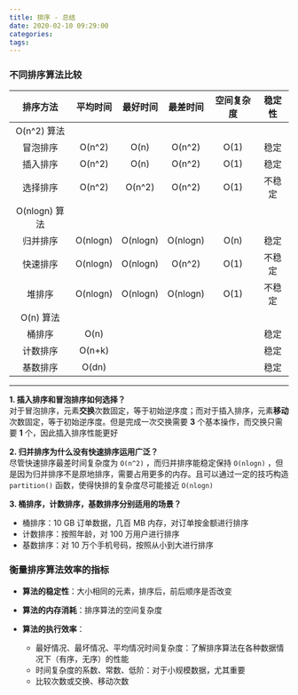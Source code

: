```yaml
---
title: 排序 - 总结
date: 2020-02-10 09:29:00
categories: 
tags:
---
```

### 不同排序算法比较
| 排序方法 |  平均时间  | 最好时间 | 最差时间 | 空间复杂度 | 稳定性 |
| :--: | :--: | :--: | :--: | :--: | :--: |
| O(n^2) 算法 | |  | |  |  |
| 冒泡排序 | O(n^2) | O(n) | O(n^2) | O(1) | 稳定 |
| 插入排序 | O(n^2) | O(n) | O(n^2) | O(1) | 稳定 |
| 选择排序 | O(n^2) | O(n^2) | O(n^2) | O(1) | 不稳定 |
| O(nlogn) 算法 | |  | |  |  |
| 归并排序 | O(nlogn) | O(nlogn) | O(nlogn) | O(n) | 稳定 |
| 快速排序 | O(nlogn) | O(nlogn) | O(n^2) | O(1) | 不稳定 |
| 堆排序 | O(nlogn) | O(nlogn) | O(nlogn) | O(1) | 不稳定 |
| O(n) 算法 | |  | |  |  |
| 桶排序 | O(n) |  | |  | 稳定 |
| 计数排序 | O(n+k) |  |  |  | 稳定 |
| 基数排序 | O(dn) |  |  |  | 稳定 |
---

**1. 插入排序和冒泡排序如何选择？**  
对于冒泡排序，元素**交换**次数固定，等于初始逆序度；而对于插入排序，元素**移动**次数固定，等于初始逆序度。但是完成一次交换需要 **3** 个基本操作，而交换只需要 **1** 个，因此插入排序性能更好

**2. 归并排序为什么没有快速排序运用广泛？**  
尽管快速排序最差时间复杂度为 `O(n^2)` ，而归并排序能稳定保持 `O(nlogn)` ，但是因为归并排序不是原地排序，需要占用更多的内存。且可以通过一定的技巧构造 `partition()` 函数，使得快排的复杂度尽可能接近 `O(nlogn)` 

**3. 桶排序，计数排序，基数排序分别适用的场景？**  
- 桶排序：10 GB 订单数据，几百 MB 内存，对订单按金额进行排序
- 计数排序：按照年龄，对 100 万用户进行排序
- 基数排序：对 10 万个手机号码，按照从小到大进行排序

### 衡量排序算法效率的指标
- **算法的稳定性**：大小相同的元素，排序后，前后顺序是否改变

- **算法的内存消耗**：排序算法的空间复杂度

- **算法的执行效率**：
    + 最好情况、最坏情况、平均情况时间复杂度：了解排序算法在各种数据情况下（有序，无序）的性能
    + 时间复杂度的系数、常数、低阶：对于小规模数据，尤其重要
    + 比较次数或交换、移动次数







